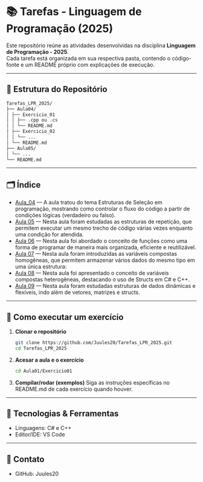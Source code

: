 # 📚 Tarefas - Linguagem de Programação (2025)

Este repositório reúne as atividades desenvolvidas na disciplina **Linguagem de Programação - 2025**.  
Cada tarefa está organizada em sua respectiva pasta, contendo o código-fonte e um README próprio com explicações de execução.

---

## 📂 Estrutura do Repositório

```bash
Tarefas_LPR_2025/
├── Aula04/
│ ├── Exercicio_01
│ │ ├── .cpp ou .cs
│ │ └── README.md 
│ ├── Exercicio_02
│ │ └── ...
│ └── README.md 
├── Aula05/
│ └── ...
└── README.md
```

---

## 🗂️ Índice

- [Aula_04](/Aula_04) — A aula tratou do tema Estruturas de Seleção em programação, mostrando como controlar o fluxo do código a
partir de condições lógicas (verdadeiro ou falso).
- [Aula 05](/Aula_05) — Nesta aula foram estudadas as estruturas de repetição, que permitem executar um mesmo trecho de código
várias vezes enquanto uma condição for atendida.
- [Aula 06](/Aula_06) — Nesta aula foi abordado o conceito de funções como uma forma de programar de maneira mais organizada,
eficiente e reutilizável.
- [Aula 07](/Aula_07) — Nesta aula foram introduzidas as variáveis compostas homogêneas, que permitem armazenar vários dados do mesmo tipo em uma única estrutura:
- [Aula 08](/Aula_08) — Nesta aula foi apresentado o conceito de variáveis compostas heterogêneas, destacando o uso de Structs em C# e C++.
- [Aula 09](/Aula_09) — Nesta aula foram estudadas estruturas de dados dinâmicas e flexíveis, indo além de vetores, matrizes e structs.

---

## 🚀 Como executar um exercício

1. **Clonar o repositório**
   ```bash
   git clone https://github.com/Juules20/Tarefas_LPR_2025.git
   cd Tarefas_LPR_2025

2. **Acesar a aula e o exercício**
   ```bash
   cd Aula01/Exercicio01

3. **Compilar/rodar (exemplos)**
   Siga as instruções específicas no README.md de cada exercício quando houver.

---

## 🔧 Tecnologias & Ferramentas

- Linguagens: C# e C++
- Editor/IDE: VS Code 

---

## 📩 Contato

- GitHub: Juules20
